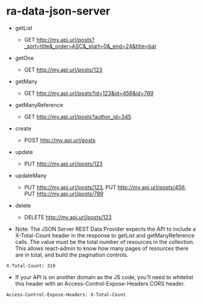 # ra-data-json-server

- getList
    - GET http://my.api.url/posts?_sort=title&_order=ASC&_start=0&_end=24&title=bar
- getOne
    - GET http://my.api.url/posts/123
- getMany
    - GET http://my.api.url/posts?id=123&id=456&id=789
- getManyReference
    - GET http://my.api.url/posts?author_id=345
- create
    - POST http://my.api.url/posts
- update
    - PUT http://my.api.url/posts/123
- updateMany
    - PUT http://my.api.url/posts/123, PUT http://my.api.url/posts/456, PUT http://my.api.url/posts/789
- delete
    - DELETE http://my.api.url/posts/123


- Note: The JSON Server REST Data Provider expects the API to include a X-Total-Count header in the response to getList and getManyReference calls. The value must be the total number of resources in the collection. This allows react-admin to know how many pages of resources there are in total, and build the pagination controls.
```
X-Total-Count: 319
```

- If your API is on another domain as the JS code, you'll need to whitelist this header with an Access-Control-Expose-Headers CORS  header.
```
Access-Control-Expose-Headers: X-Total-Count
```